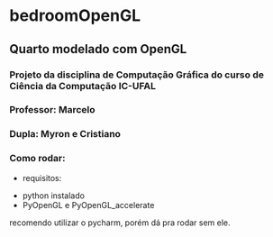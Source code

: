 # bedroomOpenGL
## Quarto modelado com OpenGL

### Projeto da disciplina de Computação Gráfica do curso de Ciência da Computação IC-UFAL
### Professor: Marcelo
### Dupla: Myron e Cristiano


### Como rodar:
* requisitos:
- python instalado
- PyOpenGL e PyOpenGL_accelerate

recomendo utilizar o pycharm, porém dá pra rodar sem ele.
